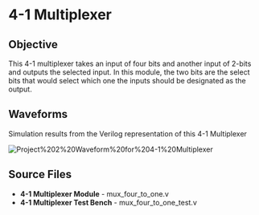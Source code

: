 # 4-1 Multiplexer

## Objective

This 4-1 multiplexer takes an input of four bits and another input of 2-bits and outputs the selected input. In this module, the two bits are the select bits that would select which one the inputs should be designated as the output. 

## Waveforms

Simulation results from the Verilog representation of this 4-1 Multiplexer

![Project%202%20Waveform%20for%204-1%20Multiplexer](/Project%202%20–%20Combinational%20Logic/mux_four_to_one/Simulation%20Waveforms/project2_41_mux.png)

## Source Files
- **4-1 Multiplexer Module** - mux_four_to_one.v
- **4-1 Multiplexer Test Bench** - mux_four_to_one_test.v
